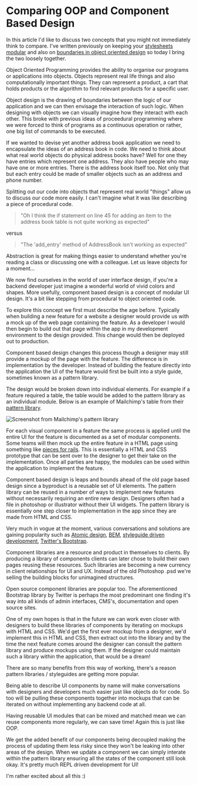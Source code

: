 # Comparing OOP and Component Based Design

In this article I'd like to discuss two concepts that you might not immediately
think to compare. I've written previously on keeping your
[stylesheets modular][stylesheet-modularity-post] and also on
[boundaries in object oriented design][oop-post] so today I bring the two
loosely together.

Object Oriented Programming provides the ability to organise our programs
or applications into objects. Objects represent real life things and also
computationally important things. They can represent a product, a cart that
holds products or the algorithm to find relevant products for a specific user.

Object design is the drawing of boundaries between the logic of our
application and we can then envisage the interaction of such logic. When
designing with objects we can visually imagine how they interact with each
other. This broke with previous ideas of proceedural programming where we were
forced to think of programs as a continuous operation or rather, one big list of
commands to be executed.

If we wanted to devise yet another address book application we need to
encapsulate the ideas of an address book in code. We need to think about what
real world objects do physical address books have? Well for one they have
entries which represent one address. They also have people who may have one or
more entries. There is the address book itself too. Not only that but each entry
could be made of smaller objects such as an address and phone number.

Splitting out our code into objects that represent real world "things" allow us
to discuss our code more easily. I can't imagine what it was like describing
a piece of procedural code.

> "Oh I think the if statement on line 45 for adding an item to the address book
> table is not quite working as expected"

versus

> "The 'add_entry' method of AddressBook isn't working as expected"

Abstraction is great for making things easier to understand whether you're
reading a class or discussing one with a colleague. Let us leave objects for
a moment...

We now find ourselves in the world of user interface design, if you're a backend
developer just imagine a wonderful world of vivid colors and shapes. More
usefully, component based design is a concept of modular UI design. It's a bit
like stepping from procedural to object oriented code.

To explore this concept we first must describe the age before. Typically when
building a new feature for a website a designer would provide us with a mock up
of the web page containing the feature. As a developer I would then begin to
build out that page within the app in my development environment to the design
provided. This change would then be deployed out to production.

Component based design changes this process though a designer may still provide
a mockup of the page with the feature. The difference is in implementation by
the developer. Instead of building the feature directly into the application
the UI of the feature would first be built into a style guide, sometimes known
as a pattern library.

The design would be broken down into individual elements. For example if a
feature required a table, the table would be added to the pattern library as
an individual module. Below is an example of Mailchimp's table from their
[pattern library](http://ux.mailchimp.com/patterns/tables).

![Screenshot from Mailchimp's pattern library](https://photos-5.dropbox.com/t/2/AAApkKwZl3nLRgK1Gs_CvKcuuPCd5dtaCZiPF7-Va0QoKg/12/8165609/png/32x32/1/1443535200/0/2/Screenshot%202015-09-29%2012.53.22.png/COmx8gMgASACIAMgBCAFIAYgBygBKAI/PYbVnE3v32CWUmFcbS24py8dtpZCKoY8bqJUFrxCSrI?size=1280x960&size_mode=2)

For each visual component in a feature the same process is applied until the
entire UI for the feature is documented as a set of modular components. Some
teams will then mock up the entire feature in a HTML page using something like
[pieces for rails](https://github.com/drpheltright/pieces). This is essentially
a HTML and CSS prototype that can be sent over to the designer to get their
take on the implementation. Once all parties are happy, the modules can be used
within the application to implement the feature.

Component based design is leaps and bounds ahead of the old page based design
since a byproduct is a reusable set of UI elements. The pattern library can be
reused in a number of ways to implement new features without necessarily
requiring an entire new design. Designers often had a file in photoshop or
illustrator without their UI widgets. The pattern library is essentially one
step closer to implementation in the app since they are made from HTML and CSS.

Very much in vogue at the moment, various conversations and solutions are
gaining popularity such as [Atomic design][atomic-design], [BEM][BEM],
[styleguide driven development][sdd], [Twitter's Bootstrap][twitter-bootstrap].

Component libraries are a resource and product in themselves to clients. By
producing a library of components clients can later chose to build their own
pages reusing these resources. Such libraries are becoming a new currency in
client relationships for UI and UX. Instead of the old Photoshop .psd we're
selling the building blocks for unimagined structures.

Open source component libraries are popular too. The aforementioned Bootstrap
library by Twitter is perhaps the most predominant one finding it's way into
all kinds of admin interfaces, CMS's, documentation and open source sites.

One of my own hopes is that in the future we can work even closer with designers
to build these libraries of components by iterating on mockups with HTML and
CSS. We'd get the first ever mockup from a designer, we'd implement this in
HTML and CSS, then extract out into the library and by the time the next feature
comes around the designer can consult the pattern library and produce mockups
using them. If the designer could maintain such a library within the application,
that would be a dream!

There are so many benefits from this way of working, there's a reason pattern
libraries / styleguides are getting more popular.

Being able to describe UI components by name will make conversations with
designers and developers much easier just like objects do for code. So too
will be pulling these components together into mockups that can be iterated on
without implementing any backend code at all.

Having reusable UI modules that can be mixed and matched mean we can reuse
components more regularly, we can save time! Again this is just like OOP.

We get the added benefit of our components being decoupled making the process
of updating them less risky since they won't be leaking into other areas of
the design. When we update a component we can simply interate within the
pattern library ensuring all the states of the component still look okay. It's
pretty much REPL driven development for UI!

I'm rather excited about all this :)

[stylesheet-modularity-post]: https://www.madetech.com/news/rules-for-stylesheet-modularity
[oop-post]: https://www.madetech.com/news/boundaries-in-object-oriented-design
[atomic-design]: http://bradfrost.com/blog/post/atomic-web-design/
[BEM]: http://getbem.com/introduction/
[sdd]: http://www.smashingmagazine.com/2015/03/automating-style-guide-driven-development/
[twitter-bootstrap]: http://getbootstrap.com/
